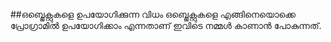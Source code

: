 ##ഒബ്ജെക്റ്റുകളെ ഉപയോഗിക്കുന്ന വിധം
ഒബ്ജെക്റ്റുകളെ എങ്ങിനെയൊക്കെ പ്രോഗ്രാമില്‍ ഉപയോഗിക്കാം എന്നതാണ് ഇവിടെ നമ്മള്‍ കാണാന്‍ പോകുന്നത്.